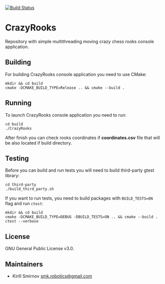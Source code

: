 [![Build Status](https://travis-ci.com/smk-robotics/CrazyRooks.svg?branch=develop)](https://travis-ci.com/github/smk-robotics/CrazyRooks)
# CrazyRooks

Repository with simple multithreading moving crazy chess rooks console 
application.

## Building

For building CrazyRooks console application you need to use CMake:

```
mkdir && cd build
cmake -DCMAKE_BUILD_TYPE=Release .. && cmake --build .
```

## Running

To launch CrazyRooks console application you need to run:

```
cd build
./CrazyRooks
```

After finish you can check rooks coordinates if **coordinates.csv** file that 
will be also located if build directory.

## Testing

Before you can build and run tests you will need to build third-party gtest library:

```
cd third-party
./build_third_party.sh
```

If you want to run tests, you need to build packages with `BUILD_TESTS=ON` flag 
and run `ctest`: 

```
mkdir && cd build
cmake -DCMAKE_BUILD_TYPE=DEBUG -DBUILD_TESTS=ON .. && cmake --build .
ctest --verbose
```

## License

GNU General Public License v3.0.

## Maintainers

* Kirill Smirnov <smk.robotics@gmail.com>